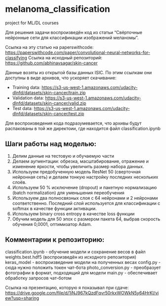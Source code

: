 # melanoma_classification
project for ML/DL courses

Для решения задачи воспроизведён код из статьи “Свёрточные нейронные сети для классификации изображений меланомы”.

Ссылка на эту статью на paperswithcode: https://paperswithcode.com/paper/convolutional-neural-networks-for-classifying
Ссылка на исходный репозиторий: https://github.com/abhinavsagar/skin-cancer

Данные возяты из открытой базы данных ISIC. По этим ссылкам они доступны в виде архивов, что ускоряет скачивание:
- Training data: https://s3-us-west-1.amazonaws.com/udacity-dlnfd/datasets/skin-cancer/train.zip
- Validation data: https://s3-us-west-1.amazonaws.com/udacity-dlnfd/datasets/skin-cancer/valid.zip
- Test data: https://s3-us-west-1.amazonaws.com/udacity-dlnfd/datasets/skin-cancer/test.zip

Для воспроизведения кода подразумевается, что архивы будут распакованы в той же директоии, где находится файл classification.ipynb

## Шаги работы над моделью:

1) Делим данные на тестовую и обучаемую части
2) Делаем аугментации: обрезка, масштабирование, отражение и изменение яркости, чтобы увеличить размер набора данных.
3) Используем предобученную модель ResNet 50 (сверточная нейронная сеть) и делаем тонкую настройку последних нескольких слоёв.
4) Используем  50 % исключение (dropout) и пакетную нормализацию (batch normalization) для уменьшения переобучения
5) Используем два полносвязных слоя с 64 нейронами и 2 нейронами соответственно. Последний слой используется для классификации с softmax в качестве функции активации.
6) Используем binary cross entropy в качестве loss функции
7) Обучим модель для 50 эпох с размером пакета 64, выбрав скорость обучения 0,0001, оптимизатор Adam.

## Комментарии к репозиторию:

classification.ipynb - обучение модели и сохранение весов в файл weights.best.hdf5 (воспроизведён из исходного репозитория)
keras_model - воспроизведение модели на полученных весах
config.py - сюда нужно положить токен чат-бота
photo_conversion.py - преобразует фотографии в формат, подходящий для модели
main.py - обеспечивает обработку запросов чат-ботом

Ссылка на презентацию, которую я показывал при сдаче: https://drive.google.com/file/d/1jNJ967kQzdFqvr50rkxWOWkN5y64HrKl/view?usp=sharing
